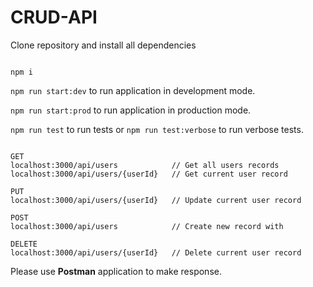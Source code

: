 # CRUD-API

Clone repository and install all dependencies

```

npm i

```

`npm run start:dev` to run application in development mode.

`npm run start:prod` to run application in production mode.

`npm run test` to run tests or `npm run test:verbose` to run verbose tests.

```

GET
localhost:3000/api/users            // Get all users records
localhost:3000/api/users/{userId}   // Get current user record

PUT
localhost:3000/api/users/{userId}   // Update current user record

POST
localhost:3000/api/users            // Create new record with

DELETE
localhost:3000/api/users/{userId}   // Delete current user record

```

Please use **Postman** application to make response.
